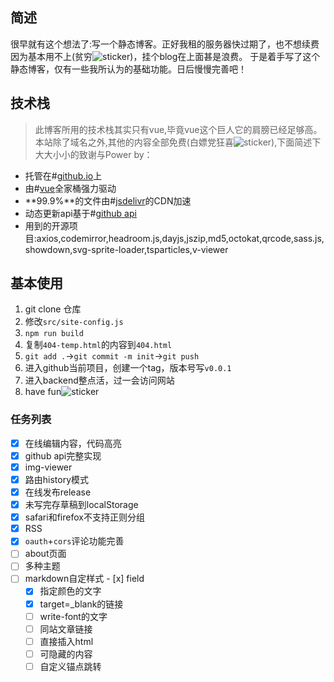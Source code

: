 ## 简述

很早就有这个想法了:写一个静态博客。正好我租的服务器快过期了，也不想续费因为基本用不上(贫穷![sticker](yellow-face/27))，挂个blog在上面甚是浪费。
于是着手写了这个静态博客，仅有一些我所认为的基础功能。日后慢慢完善吧！

## 技术栈

> 此博客所用的技术栈其实只有vue,毕竟vue这个巨人它的肩膀已经足够高。
> 本站除了域名之外,其他的内容全部免费(白嫖党狂喜![sticker](aru/55)),下面简述下大大小小的致谢与Power by：

* 托管在#[github.io](https://github.io)上
* 由#[vue](https://vuejs.org)全家桶强力驱动
* **99.9%**的文件由#[jsdelivr](https://www.jsdelivr.com/)的CDN加速
* 动态更新api基于#[github api](https://developer.github.com/)
* 用到的开源项目:axios,codemirror,headroom.js,dayjs,jszip,md5,octokat,qrcode,sass.js,showdown,svg-sprite-loader,tsparticles,v-viewer

## 基本使用
1. git clone 仓库
2. 修改`src/site-config.js`
3. `npm run build`
4. 复制`404-temp.html`的内容到`404.html`
5. `git add .`->`git commit -m init`->`git push`
6. 进入github当前项目，创建一个tag，版本号写`v0.0.1`
7. 进入backend整点活，过一会访问网站
8. have fun![sticker](yellow-face/55)


### 任务列表

- [x] 在线编辑内容，代码高亮
- [x] github api完整实现
- [x] img-viewer
- [x] 路由history模式
- [x] 在线发布release
- [x] 未写完存草稿到localStorage
- [x] safari和firefox不支持正则分组
- [x] RSS
- [x] `oauth`+`cors`评论功能完善
- [ ] about页面
- [ ] 多种主题
- [ ] markdown自定样式
	  - [x] field
    - [x] 指定颜色的文字
    - [x] target=_blank的链接
    - [ ] write-font的文字
    - [ ] 同站文章链接
    - [ ] 直接插入html
    - [ ] 可隐藏的内容
    - [ ] 自定义锚点跳转